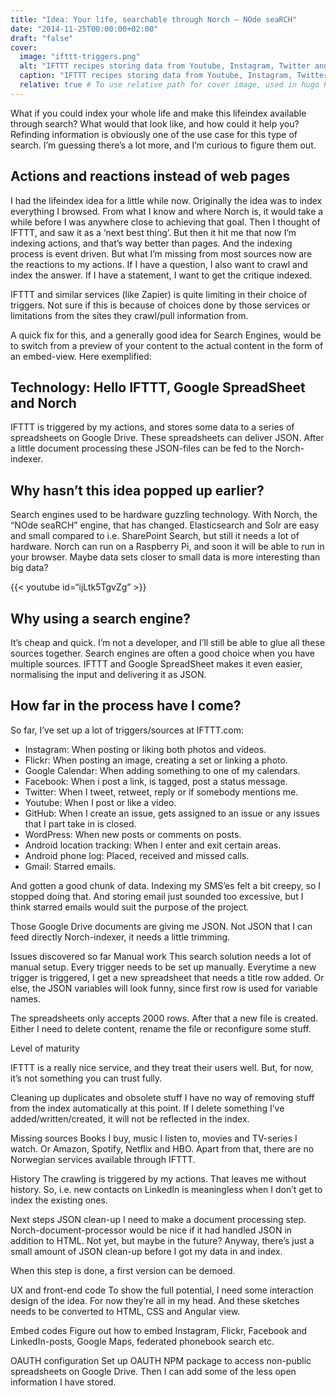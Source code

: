 ```yaml
---
title: "Idea: Your life, searchable through Norch — NOde seaRCH"
date: "2014-11-25T00:00:00+02:00"
draft: "false"
cover:
  image: "ifttt-triggers.png"
  alt: "IFTTT recipes storing data from Youtube, Instagram, Twitter and GitHub to a Google Drive Spreadsheet."
  caption: "IFTTT recipes storing data from Youtube, Instagram, Twitter and GitHub to a Google Drive Spreadsheet."
  relative: true # To use relative path for cover image, used in hugo Page-bundles
---
```


What if you could index your whole life and make this lifeindex available through search? What would that look like, and how could it help you? Refinding information is obviously one of the use case for this type of search. I’m guessing there’s a lot more, and I’m curious to figure them out.

## Actions and reactions instead of web pages

I had the lifeindex idea for a little while now. Originally the idea was to index everything I browsed. From what I know and where Norch is, it would take a while before I was anywhere close to achieving that goal. Then I thought of IFTTT, and saw it as a ‘next best thing’. But then it hit me that now I’m indexing actions, and that’s way better than pages. And the indexing process is event driven. But what I’m missing from most sources now are the reactions to my actions. If I have a question, I also want to crawl and index the answer. If I have a statement, I want to get the critique indexed.

IFTTT and similar services (like Zapier) is quite limiting in their choice of triggers. Not sure if this is because of choices done by those services or limitations from the sites they crawl/pull information from.

A quick fix for this, and a generally good idea for Search Engines, would be to switch from a preview of your content to the actual content in the form of an embed-view. Here exemplified:


## Technology: Hello IFTTT, Google SpreadSheet and Norch

IFTTT is triggered by my actions, and stores some data to a series of spreadsheets on Google Drive. These spreadsheets can deliver JSON. After a little document processing these JSON-files can be fed to the Norch-indexer.

## Why hasn’t this idea popped up earlier?

Search engines used to be hardware guzzling technology. With Norch, the “NOde seaRCH” engine, that has changed. Elasticsearch and Solr are easy and small compared to i.e. SharePoint Search, but still it needs a lot of hardware. Norch can run on a Raspberry Pi, and soon it will be able to run in your browser. Maybe data sets closer to small data is more interesting than big data?

{{< youtube id=“ijLtk5TgvZg” >}}


## Why using a search engine?

It’s cheap and quick. I’m not a developer, and I’ll still be able to glue all these sources together. Search engines are often a good choice when you have multiple sources. IFTTT and Google SpreadSheet makes it even easier, normalising the input and delivering it as JSON.

## How far in the process have I come?

So far, I’ve set up a lot of triggers/sources at IFTTT.com:

* Instagram: When posting or liking both photos and videos.
* Flickr: When posting an image, creating a set or linking a photo.
* Google Calendar: When adding something to one of my calendars.
* Facebook: When i post a link, is tagged, post a status message.
* Twitter: When I tweet, retweet, reply or if somebody mentions me.
* Youtube: When I post or like a video.
* GitHub: When I create an issue, gets assigned to an issue or any issues that I part take in is closed.
* WordPress: When new posts or comments on posts.
* Android location tracking: When I enter and exit certain areas.
* Android phone log: Placed, received and missed calls.
* Gmail: Starred emails.


And gotten a good chunk of data. Indexing my SMS’es felt a bit creepy, so I stopped doing that. And storing email just sounded too excessive, but I think starred emails would suit the purpose of the project.

Those Google Drive documents are giving me JSON. Not JSON that I can feed directly Norch-indexer, it needs a little trimming.

Issues discovered so far
Manual work
This search solution needs a lot of manual setup. Every trigger needs to be set up manually. Everytime a new trigger is triggered, I get a new spreadsheet that needs a title row added. Or else, the JSON variables will look funny, since first row is used for variable names.

The spreadsheets only accepts 2000 rows. After that a new file is created. Either I need to delete content, rename the file or reconfigure some stuff.

Level of maturity

IFTTT is a really nice service, and they treat their users well. But, for now, it’s not something you can trust fully.

Cleaning up duplicates and obsolete stuff
I have no way of removing stuff from the index automatically at this point. If I delete something I’ve added/written/created, it will not be reflected in the index.

Missing sources
Books I buy, music I listen to, movies and TV-series I watch. Or Amazon, Spotify, Netflix and HBO. Apart from that, there are no Norwegian services available through IFTTT.

History
The crawling is triggered by my actions. That leaves me without history. So, i.e. new contacts on LinkedIn is meaningless when I don’t get to index the existing ones.

Next steps
JSON clean-up
I need to make a document processing step. Norch-document-processor would be nice if it had handled JSON in addition to HTML. Not yet, but maybe in the future? Anyway, there’s just a small amount of JSON clean-up before I got my data in and index.

When this step is done, a first version can be demoed.

UX and front-end code
To show the full potential, I need some interaction design of the idea. For now they’re all in my head. And these sketches needs to be converted to HTML, CSS and Angular view.

Embed codes
Figure out how to embed Instagram, Flickr, Facebook and LinkedIn-posts, Google Maps, federated phonebook search etc.

OAUTH configuration
Set up OAUTH NPM package to access non-public spreadsheets on Google Drive. Then I can add some of the less open information I have stored.